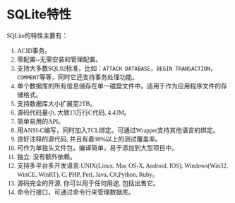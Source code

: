 # SQLite特性
<font face="微软雅黑">

SQLite的特性主要有：   
1. ACID事务。  
2. 零配置--无需安装和管理配置。  
3. 支持大多数SQL92标准，比如：`ATTACH DATABASE`，`BEGIN TRANSACTION`，`COMMENT`等等，同时它还支持事务处理功能。  
4. 单个数据库的所有信息储存在单一磁盘文件中。适用于作为应用程序文件的存储格式。
5. 支持数据库大小扩展至2TB。
6. 源码代码量小, 大致13万行C代码, 4.43M。
7. 简单易用的API。
8. 用ANSI-C编写，同时加入TCL绑定。可通过Wrapper支持其他语言的绑定。
9. 良好注释的源代码, 并且有着90%以上的测试覆盖率。
10. 可作为单独头文件包，编译简单，易于添加到大型项目中。
11. 独立: 没有额外依赖。
12. 支持多平台多开发语言:UNIX(Linux, Mac OS-X, Android, IOS), Windows(Win32, WinCE, WinRT), C, PHP, Perl, Java, C#,Python, Ruby。
13. 源码完全的开源, 你可以用于任何用途, 包括出售它。
14. 命令行接口，可通过命令行来管理数据库。
